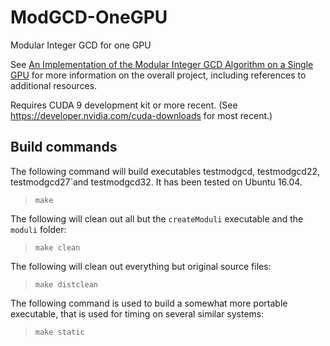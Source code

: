# ModGCD-OneGPU
Modular Integer GCD for one GPU

See [An Implementation of the Modular Integer GCD Algorithm on a Single GPU](https://github.com/mountunion/ModGCD-OneGPU/blob/master/ModGCD-OneGPU.pdf) for more information on the overall project, including references to additional resources.

Requires CUDA 9 development kit or more recent.  (See https://developer.nvidia.com/cuda-downloads for most recent.)

## Build commands

The following command will build executables testmodgcd, testmodgcd22, testmodgcd27`and testmodgcd32.  It has been tested on Ubuntu 16.04.
> `make`

The following will clean out all but the `createModuli` executable and the `moduli` folder:
> `make clean`

The following will clean out everything but original source files:
> `make distclean`

The following command is used to build a somewhat more portable executable, that is used for timing on several similar systems:
> `make static`
